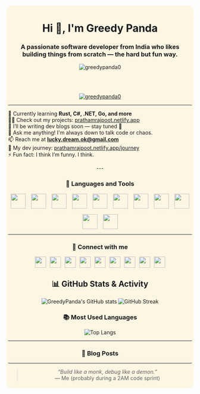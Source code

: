 <div align="center" style="background-color:#fdf6e3; padding: 5px; border-radius: 15px;">

<h1>Hi 👋, I'm Greedy Panda</h1>
<h3>A passionate software developer from India who likes building things from scratch — the hard but fun way.</h3>

<img src="https://komarev.com/ghpvc/?username=greedypanda0&label=Profile%20views&color=0e75b6&style=flat" alt="greedypanda0" />

<br/><br/>

<a href="https://github.com/ryo-ma/github-profile-trophy">
  <img src="https://github-profile-trophy.vercel.app/?username=greedypanda0&theme=onestar&no-bg=true&margin-w=15&row=2&column=3" alt="greedypanda0" />
</a>

---

<div align="left">

🌱 Currently learning <strong>Rust, C#, .NET, Go, and more</strong><br/>
👨‍💻 Check out my projects: <a href="https://prathamrajpoot.netlify.app">prathamrajpoot.netlify.app</a><br/>
📝 I’ll be writing dev blogs soon — stay tuned 🚧<br/>
💬 Ask me anything! I'm always down to talk code or chaos.<br/>
📫 Reach me at <strong>lucky.dream.ok@gmail.com</strong><br/>
📄 My dev journey: <a href="https://prathamrajpoot.netlify.app/journey">prathamrajpoot.netlify.app/journey</a><br/>
⚡ Fun fact: I think I’m funny. I think.

</div>
---

### 🧠 Languages and Tools

<div align="center" style="display: flex; flex-wrap: wrap; justify-content: center; gap: 15px;">
  <img src="https://cdn.jsdelivr.net/gh/devicons/devicon/icons/javascript/javascript-original.svg" width="40" />
  <img src="https://cdn.jsdelivr.net/gh/devicons/devicon/icons/typescript/typescript-original.svg" width="40" />
  <img src="https://cdn.jsdelivr.net/gh/devicons/devicon/icons/nodejs/nodejs-original.svg" width="40" />
  <img src="https://cdn.jsdelivr.net/gh/devicons/devicon/icons/react/react-original.svg" width="40" />
  <img src="https://cdn.jsdelivr.net/gh/devicons/devicon/icons/nextjs/nextjs-original-wordmark.svg" width="40" />
  <img src="https://cdn.jsdelivr.net/gh/devicons/devicon/icons/python/python-original.svg" width="40" />
  <img src="https://cdn.jsdelivr.net/gh/devicons/devicon/icons/rust/rust-plain.svg" width="40" />
  <img src="https://cdn.jsdelivr.net/gh/devicons/devicon/icons/csharp/csharp-original.svg" width="40" />
  <img src="https://cdn.jsdelivr.net/gh/devicons/devicon/icons/git/git-original.svg" width="40" />
  <img src="https://cdn.jsdelivr.net/gh/devicons/devicon/icons/mongodb/mongodb-original.svg" width="40" />
  <img src="https://cdn.jsdelivr.net/gh/devicons/devicon/icons/linux/linux-original.svg" width="40" />
</div>

---

### 📡 Connect with me

<div align="center" style="display: flex; flex-wrap: wrap; justify-content: center; gap: 10px;">
  <a href="https://dev.to/greedypanda0"><img src="https://raw.githubusercontent.com/rahuldkjain/github-profile-readme-generator/master/src/images/icons/Social/devto.svg" width="30" /></a>
  <a href="https://linkedin.com/in/pratham-rajpoot-ab57b7283"><img src="https://raw.githubusercontent.com/rahuldkjain/github-profile-readme-generator/master/src/images/icons/Social/linked-in-alt.svg" width="30" /></a>
  <a href="https://instagram.com/dream.kier"><img src="https://raw.githubusercontent.com/rahuldkjain/github-profile-readme-generator/master/src/images/icons/Social/instagram.svg" width="30" /></a>
  <a href="https://medium.com/@rajpootpratham904"><img src="https://raw.githubusercontent.com/rahuldkjain/github-profile-readme-generator/master/src/images/icons/Social/medium.svg" width="30" /></a>
  <a href="https://www.youtube.com/c/catstoybox"><img src="https://raw.githubusercontent.com/rahuldkjain/github-profile-readme-generator/master/src/images/icons/Social/youtube.svg" width="30" /></a>
  <a href="https://www.hackerrank.com/rajpootpratham91"><img src="https://raw.githubusercontent.com/rahuldkjain/github-profile-readme-generator/master/src/images/icons/Social/hackerrank.svg" width="30" /></a>
  <a href="https://www.leetcode.com/kasket26"><img src="https://raw.githubusercontent.com/rahuldkjain/github-profile-readme-generator/master/src/images/icons/Social/leet-code.svg" width="30" /></a>
  <a href="https://www.hackerearth.com/@greedypanda"><img src="https://raw.githubusercontent.com/rahuldkjain/github-profile-readme-generator/master/src/images/icons/Social/hackerearth.svg" width="30" /></a>
  <a href="https://discord.gg/YDrZejdWqR"><img src="https://raw.githubusercontent.com/rahuldkjain/github-profile-readme-generator/master/src/images/icons/Social/discord.svg" width="30" /></a>
</div>

<h2 align="center">📊 GitHub Stats & Activity</h2>

<p align="center">
  <img src="https://github-readme-stats.vercel.app/api?username=greedypanda0&show_icons=true&theme=radical" alt="GreedyPanda's GitHub stats" />
  <img src="https://streak-stats.demolab.com/?user=greedypanda0&theme=tokyonight" alt="GitHub Streak" />
</p>

<h3 align="center">📚 Most Used Languages</h3>

<p align="center">
  <img src="https://github-readme-stats.vercel.app/api/top-langs/?username=greedypanda0&layout=compact&theme=radical" alt="Top Langs" />
</p>

---

### 📰 Blog Posts

<!-- BLOG-POST-LIST:START -->
<!-- BLOG-POST-LIST:END -->

---

> _“Build like a monk, debug like a demon.”_  
> — Me (probably during a 2AM code sprint)

</div>